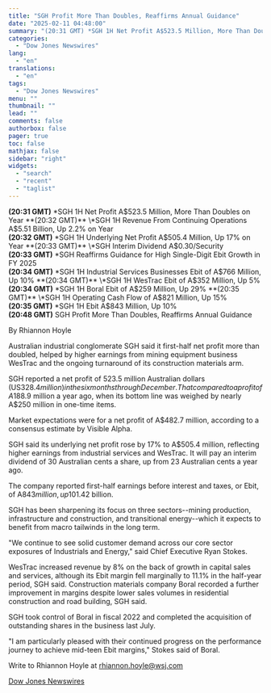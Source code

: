 ```yaml
---
title: "SGH Profit More Than Doubles, Reaffirms Annual Guidance"
date: "2025-02-11 04:48:00"
summary: "(20:31 GMT) *SGH 1H Net Profit A$523.5 Million, More Than Doubles on Year(20:32 GMT) *SGH 1H Revenue From Continuing Operations A$5.51 Billion, Up 2.2% on Year(20:32 GMT) *SGH 1H Underlying Net Profit A$505.4 Million, Up 17% on Year(20:33 GMT) *SGH Interim Dividend A$0.30/Security(20:33 GMT) *SGH Reaffirms Guidance for High Single-Digit..."
categories:
  - "Dow Jones Newswires"
lang:
  - "en"
translations:
  - "en"
tags:
  - "Dow Jones Newswires"
menu: ""
thumbnail: ""
lead: ""
comments: false
authorbox: false
pager: true
toc: false
mathjax: false
sidebar: "right"
widgets:
  - "search"
  - "recent"
  - "taglist"
---
```


**(20:31 GMT)** \*SGH 1H Net Profit A$523.5 Million, More Than Doubles on Year  
**(20:32 GMT)** \*SGH 1H Revenue From Continuing Operations A$5.51 Billion, Up 2.2% on Year  
**(20:32 GMT)** \*SGH 1H Underlying Net Profit A$505.4 Million, Up 17% on Year  
**(20:33 GMT)** \*SGH Interim Dividend A$0.30/Security  
**(20:33 GMT)** \*SGH Reaffirms Guidance for High Single-Digit Ebit Growth in FY 2025  
**(20:34 GMT)** \*SGH 1H Industrial Services Businesses Ebit of A$766 Million, Up 10%  
**(20:34 GMT)** \*SGH 1H WesTrac Ebit of A$352 Million, Up 5%  
**(20:34 GMT)** \*SGH 1H Boral Ebit of A$259 Million, Up 29%  
**(20:35 GMT)** \*SGH 1H Operating Cash Flow of A$821 Million, Up 15%  
**(20:35 GMT)** \*SGH 1H Ebit A$843 Million, Up 10%  
**(20:48 GMT)** SGH Profit More Than Doubles, Reaffirms Annual Guidance

By Rhiannon Hoyle

Australian industrial conglomerate SGH said it first-half net profit more than doubled, helped by higher earnings from mining equipment business WesTrac and the ongoing turnaround of its construction materials arm.

SGH reported a net profit of 523.5 million Australian dollars (US$328.4 million) in the six months through December. That compared to a profit of A$188.9 million a year ago, when its bottom line was weighed by nearly A$250 million in one-time items.

Market expectations were for a net profit of A$482.7 million, according to a consensus estimate by Visible Alpha.

SGH said its underlying net profit rose by 17% to A$505.4 million, reflecting higher earnings from industrial services and WesTrac. It will pay an interim dividend of 30 Australian cents a share, up from 23 Australian cents a year ago.

The company reported first-half earnings before interest and taxes, or Ebit, of A$843 million, up 10% year over year. It reaffirmed expectations for high single-digit Ebit growth in fiscal 2025. It recorded a 20% increase in Ebit last fiscal year, to A$1.42 billion.

SGH has been sharpening its focus on three sectors--mining production, infrastructure and construction, and transitional energy--which it expects to benefit from macro tailwinds in the long term.

"We continue to see solid customer demand across our core sector exposures of Industrials and Energy," said Chief Executive Ryan Stokes.

WesTrac increased revenue by 8% on the back of growth in capital sales and services, although its Ebit margin fell marginally to 11.1% in the half-year period, SGH said. Construction materials company Boral recorded a further improvement in margins despite lower sales volumes in residential construction and road building, SGH said.

SGH took control of Boral in fiscal 2022 and completed the acquisition of outstanding shares in the business last July.

"I am particularly pleased with their continued progress on the performance journey to achieve mid-teen Ebit margins," Stokes said of Boral.

Write to Rhiannon Hoyle at rhiannon.hoyle@wsj.com

[Dow Jones Newswires](https://www.tradingview.com/news/DJN_DN20250210009061:0/)
